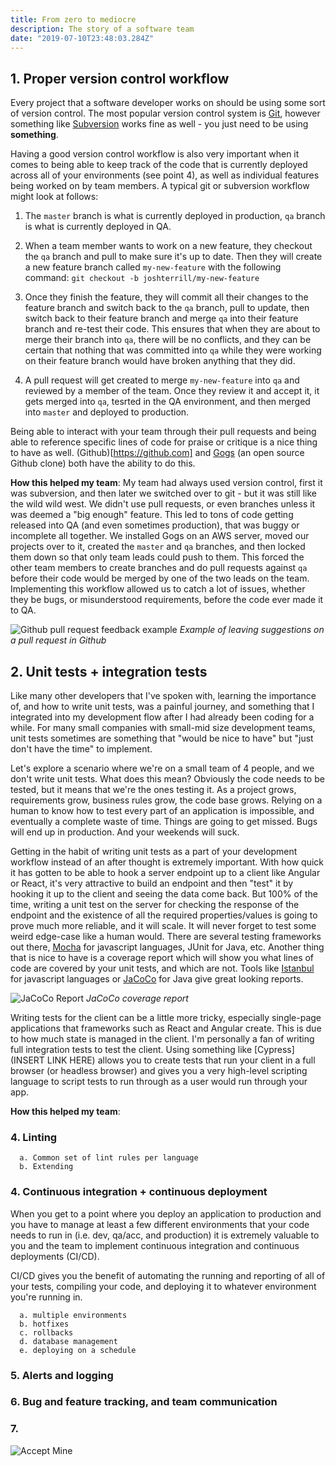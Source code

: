 ```yaml
---
title: From zero to mediocre
description: The story of a software team
date: "2019-07-10T23:48:03.284Z"
---
```


## 1. Proper version control workflow

Every project that a software developer works on should be using some sort of version control. The most popular version control system is [Git](https://git-scm.com/), however something like [Subversion](https://subversion.apache.org/) works fine as well - you just need to be using **something**.

Having a good version control workflow is also very important when it comes to being able to keep track of the code that is currently deployed across all of your environments (see point 4), as well as individual features being worked on by team members. A typical git or subversion workflow might look at follows:

  1. The `master` branch is what is currently deployed in production, `qa` branch is what is currently deployed in QA.

  2. When a team member wants to work on a new feature, they checkout the `qa` branch and pull to make sure it's up to date. Then they will create a new feature branch called `my-new-feature` with the following command: `git checkout -b joshterrill/my-new-feature`

  3. Once they finish the feature, they will commit all their changes to the feature branch and switch back to the `qa` branch, pull to update, then switch back to their feature branch and merge `qa` into their feature branch and re-test their code. This ensures that when they are about to merge their branch into `qa`, there will be no conflicts, and they can be certain that nothing that was committed into `qa` while they were working on their feature branch would have broken anything that they did.

  4. A pull request will get created to merge `my-new-feature` into `qa` and reviewed by a member of the team. Once they review it and accept it, it gets merged into `qa`, tesrted in the QA environment, and then merged into `master` and deployed to production.

Being able to interact with your team through their pull requests and being able to reference specific lines of code for praise or critique is a nice thing to have as well. (Github)[https://github.com] and [Gogs](https://gogs.io/) (an open source Github clone) both have the ability to do this.

**How this helped my team**: My team had always used version control, first it was subversion, and then later we switched over to git - but it was still like the wild wild west. We didn't use pull requests, or even branches unless it was deemed a "big enough" feature. This led to tons of code getting released into QA (and even sometimes production), that was buggy or incomplete all together. We installed Gogs on an AWS server, moved our projects over to it, created the `master` and `qa` branches, and then locked them down so that only team leads could push to them. This forced the other team members to create branches and do pull requests against `qa` before their code would be merged by one of the two leads on the team. Implementing this workflow allowed us to catch a lot of issues, whether they be bugs, or misunderstood requirements, before the code ever made it to QA.

![Github pull request feedback example](https://help.github.com/assets/images/help/pull_requests/commit-suggestion-button.png)
*Example of leaving suggestions on a pull request in Github*

## 2. Unit tests + integration tests

Like many other developers that I've spoken with, learning the importance of, and how to write unit tests, was a painful journey, and something that I integrated into my development flow after I had already been coding for a while. For many small companies with small-mid size development teams, unit tests sometimes are something that "would be nice to have" but "just don't have the time" to implement.

Let's explore a scenario where we're on a small team of 4 people, and we don't write unit tests. What does this mean? Obviously the code needs to be tested, but it means that we're the ones testing it. As a project grows, requirements grow, business rules grow, the code base grows. Relying on a human to know how to test every part of an application is impossible, and eventually a complete waste of time. Things are going to get missed. Bugs will end up in production. And your weekends will suck.

Getting in the habit of writing unit tests as a part of your development workflow instead of an after thought is extremely important. With how quick it has gotten to be able to hook a server endpoint up to a client like Angular or React, it's very attractive to build an endpoint and then "test" it by hooking it up to the client and seeing the data come back. But 100% of the time, writing a unit test on the server for checking the response of the endpoint and the existence of all the required properties/values is going to prove much more reliable, and it will scale. It will never forget to test some weird edge-case like a human would. There are several testing frameworks out there, [Mocha](https://mochajs.org/) for javascript languages, JUnit for Java, etc. Another thing that is nice to have is a coverage report which will show you what lines of code are covered by your unit tests, and which are not. Tools like [Istanbul](https://istanbul.js.org/) for javascript languages or [JaCoCo](https://www.baeldung.com/jacoco) for Java give great looking reports.

![JaCoCo Report](https://www.baeldung.com/wp-content/uploads/2016/09/palindrometest1-1.png)
*JaCoCo coverage report*

Writing tests for the client can be a little more tricky, especially single-page applications that frameworks such as React and Angular create. This is due to how much state is managed in the client. I'm personally a fan of writing full integration tests to test the client. Using something like [Cypress](INSERT LINK HERE) allows you to create tests that run your client in a full browser (or headless browser) and gives you a very high-level scripting language to script tests to run through as a user would run through your app.

**How this helped my team**:

### 4. Linting
      a. Common set of lint rules per language
      b. Extending 

### 4. Continuous integration + continuous deployment

When you get to a point where you deploy an application to production and you have to manage at least a few different environments that your code needs to run in (i.e. dev, qa/acc, and production) it is extremely valuable to you and the team to implement continuous integration and continuous deployments (CI/CD).

CI/CD gives you the benefit of automating the running and reporting of all of your tests, compiling your code, and deploying it to whatever environment you're running in.

      a. multiple environments
      b. hotfixes
      c. rollbacks
      d. database management
      e. deploying on a schedule

### 5. Alerts and logging

### 6. Bug and feature tracking, and team communication

### 7. 

![Accept Mine](https://i.imgur.com/EdtzEKW.jpg)
